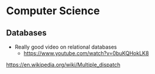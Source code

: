 # Computer Science

## Databases
- Really good video on relational databases
    - https://www.youtube.com/watch?v=0buKQHokLK8

https://en.wikipedia.org/wiki/Multiple_dispatch
